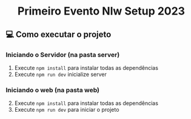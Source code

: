 <h1 align="center">Primeiro Evento Nlw Setup  2023</h1>


## 💻 Como executar o projeto

### Iniciando o Servidor (na pasta server)

1. Execute `npm install` para instalar todas as dependências
2. Execute `npm run dev` inicialize server

### Iniciando o web (na pasta web)

2. Execute `npm install` para instalar todas as dependências
3. Execute `npm run dev` para iniciar o projeto


